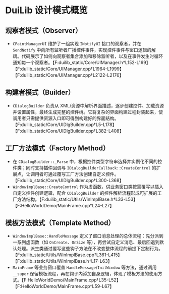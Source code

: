# DuiLib 设计模式概览

## 观察者模式（Observer）
- `CPaintManagerUI` 维护了一组实现 `INotifyUI` 接口的观察者，并在 `SendNotify` 中向所有监听者广播控件事件，实现控件事件与窗口逻辑的解耦。代码展示了如何向观察者集合添加和移除监听者，以及在事件发生时循环通知每一个观察者。【F:duilib_static/Core/UIManager.h†L152-L169】【F:duilib_static/Core/UIManager.cpp†L1964-L1999】【F:duilib_static/Core/UIManager.cpp†L2122-L2176】

## 构建者模式（Builder）
- `CDialogBuilder` 负责从 XML/资源中解析界面描述，逐步创建控件、加载资源并设置属性，最终生成完整的控件树。它将复杂的界面构建过程封装起来，使调用者只需提供资源入口即可得到构建好的界面结构。【F:duilib_static/Core/UIDlgBuilder.cpp†L5-L178】【F:duilib_static/Core/UIDlgBuilder.cpp†L382-L408】

## 工厂方法模式（Factory Method）
- 在 `CDialogBuilder::_Parse` 中，根据控件类型字符串选择并实例化不同的控件类；同时支持插件回调与 `IDialogBuilderCallback::CreateControl` 的扩展点，让调用者可通过覆写工厂方法创建自定义控件。【F:duilib_static/Core/UIDlgBuilder.cpp†L300-L368】
- `WindowImplBase::CreateControl` 作为虚函数，供业务窗口类按需覆写以插入自定义控件创建逻辑，配合 `CDialogBuilder` 的控件解析流程形成可扩展的工厂方法结构。【F:duilib_static/Utils/WinImplBase.h†L33-L53】【F:HelloWorldDemo/MainFrame.cpp†L24-L27】

## 模板方法模式（Template Method）
- `WindowImplBase::HandleMessage` 定义了窗口消息处理的总体流程：先分派到一系列虚函数（如 `OnCreate`、`OnSize` 等），再尝试自定义消息、最后回退到默认处理。派生类通过覆写这些钩子方法在不改变整体流程的前提下定制行为。【F:duilib_static/Utils/WinImplBase.cpp†L361-L415】【F:duilib_static/Utils/WinImplBase.h†L17-L63】
- `MainFrame` 等业务窗口覆盖 `HandleMessage`/`InitWindow` 等方法，通过调用 `__super` 保留模板流程，再在钩子内添加自身逻辑，体现了模板方法的使用方式。【F:HelloWorldDemo/MainFrame.cpp†L35-L52】【F:HelloWorldDemo/MainFrame.cpp†L59-L67】

